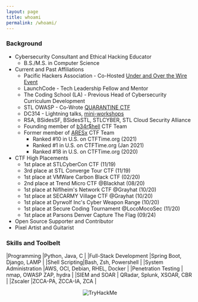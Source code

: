 ```yaml
---
layout: page
title: whoami
permalink: /whoami/
---
```

### Background

* Cybersecurity Consultant and Ethical Hacking Educator
  * B.S./M.S. in Computer Science
* Current and Past Affiliations
  * Pacific Hackers Association - Co-Hosted [Under and Over the Wire Event](https://www.meetup.com/pacifichackers/events/283736078/)
  * LaunchCode - Tech Leadership Fellow and Mentor
  * The Coding School (LA) - Previous Head of Cybersecurity Curriculum Development
  * STL OWASP - Co-Wrote [QUARANTINE CTF](https://www.meetup.com/OWASP-STL/events/268671040/)
  * DC314 - Lightning talks, [mini-workshops](https://www.meetup.com/St-Louis-2600/events/skcdpnybcdbkb/)
  * RSA, BSidesSF, BSidesSTL, STLCYBER, STL Cloud Security Alliance
  * Founding member of [b34r$hell](https://wustl-bearshell.github.io/) CTF Team
  * Former member of [ARESx](https://ctftime.org/team/128734) CTF Team
    * Ranked #10 in U.S. on CTFTime.org (2021)
    * Ranked #1 in U.S. on CTFTime.org (Jan 2021)
    * Ranked #18 in U.S. on CTFTime.org (2020)
* CTF High Placements
  * 1st place at STLCyberCon CTF (11/19)
  * 3rd place at STL Converge Tour CTF (11/19)
  * 1st place at VMWare Carbon Black CTF (02/20)
  * 2nd place at Trend Micro CTF @Blackhat (08/20)
  * 1st place at Niflheim's Network CTF @Grayhat (10/20)
  * 1st place at SECARMY Village CTF @Grayhat (10/20)
  * 1st place at Dyrwolf Inc's Cyber Weapon Range (10/20)
  * 1st place at Secure Coding Tournament @LocoMocoSec (11/20)
  * 1st place at Parsons Denver Capture The Flag (09/24)
* Open Source Supporter and Contributor
* Pixel Artist and Guitarist

### Skills and Toolbelt

|Programming  |Python, Java, C |
|Full-Stack Development |Spring Boot, Django, LAMP |
|Shell Scripting|Bash, Zsh, Powershell |
|System Administration |AWS, OCI, Debian, RHEL, Docker |
|Penetration Testing  | nmap, OWASP ZAP, hydra |
|SIEM and SOAR | QRadar, Splunk, XSOAR, CBR |
|Zscaler  |ZCCA-PA, ZCCA-IA, ZCA  |

<p align="center"> 
<img src="https://tryhackme-badges.s3.amazonaws.com/omicronjob.png" alt="TryHackMe">
</p>
